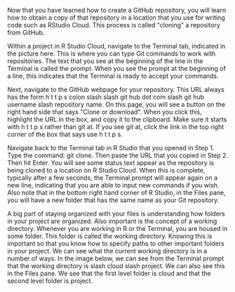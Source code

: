 Now that you have learned how to create a GitHub repository, you will learn how to obtain a copy of that repository in a location that you use for writing code such as RStudio Cloud. This process is called "cloning" a repository from GitHub.

Within a project in R Studio Cloud, navigate to the Terminal tab, indicated in the picture here. This is where you can type Git commands to work with repositories. The text that you see at the beginning of the line in the Terminal is called the prompt. When you see the prompt at the beginning of a line, this indicates that the Terminal is ready to accept your commands.

Next, navigate to the GitHub webpage for your repository. This URL always has the form h t t p s colon slash slash git hub dot com slash git hub username slash repository name. On this page, you will see a button on the right hand side that says "Clone or download". When you click this, highlight the URL in the box, and copy it to the clipboard. Make sure it starts with h t t p s rather than git at. If you see git at, click the link in the top right corner of the box that says use h t t p s.

Navigate back to the Terminal tab in R Studio that you opened in Step 1. Type the command: git clone. Then paste the URL that you copied in Step 2. Then hit Enter. You will see some status text appear as the repository is being cloned to a location on R Studio Cloud. When this is complete, typically after a few seconds, the Terminal prompt will appear again on a new line, indicating that you are able to input new commands if you wish. Also note that in the bottom right hand corner of R Studio, in the Files pane, you will have a new folder that has the same name as your Git repository.

A big part of staying organized with your files is understanding how folders in your project are organized. Also important is the concept of a working directory. Whenever you are working in R or the Terminal, you are housed in some folder. This folder is called the working directory. Knowing this is important so that you know how to specify paths to other important folders in your project. We can see what the current working directory is in a number of ways. In the image below, we can see from the Terminal prompt that the working directory is slash cloud slash project. We can also see this in the Files pane. We see that the first level folder is cloud and that the second level folder is project.
